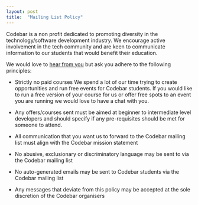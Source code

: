 ```yaml
---
layout: post
title:  "Mailing List Policy"
---
```


Codebar is a non profit dedicated to promoting diversity in the technology/software development industry.  We encourage active involvement in the tech community and are keen to communicate information to our students that would benefit their education.

We would love to [hear from you](mailto:hello@codebar.io) but ask you adhere to the following principles:

- Strictly no paid courses
	We spend a lot of our time trying to create opportunities and run free events for Codebar students. If you would like to run a free version of your course for us or offer free spots to an event you are running we would love to have a chat with you.

- Any offers/courses sent must be aimed at beginner to intermediate level developers and should specify if any pre-requisites should be met for someone to attend.

- All communication that you want us to forward to the Codebar mailing list must align with the Codebar mission statement

- No abusive, exclusionary or discriminatory language may be sent to via the Codebar mailing list

- No auto-generated emails may be sent to Codebar students via the Codebar mailing list

- Any messages that deviate from this policy may be accepted at the sole discretion of the Codebar organisers
